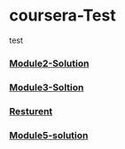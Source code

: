# coursera-Test
test 
### [Module2-Solution](https://suniljalandhra.github.io/coursera-Test/module3-solution/)
### [Module3-Soltion](https://suniljalandhra.github.io/coursera-Test/module2-solution/)
### [Resturent](https://suniljalandhra.github.io/coursera-Test/resturant/)
### [Module5-solution](https://suniljalandhra.github.io/coursera-Test/module5-solution/)
